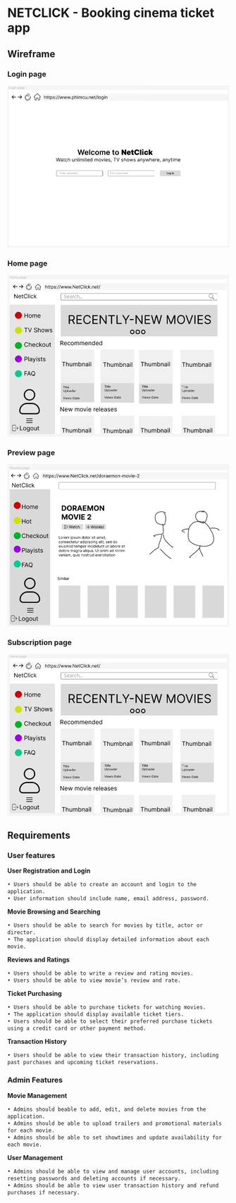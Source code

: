 # NETCLICK - Booking cinema ticket app

## Wireframe

### Login page

<img src="./github/login-page.png" />

### Home page

<img src="./github/home-page.png" />

### Preview page

<img src="./github/preview-page.png" />

### Subscription page

<img src="./github/home-page.png" />

## Requirements

### User features

**User Registration and Login**

```
• Users should be able to create an account and login to the application.
• User information should include name, email address, password.
```

**Movie Browsing and Searching**

```
• Users should be able to search for movies by title, actor or director.
• The application should display detailed information about each movie.
```

**Reviews and Ratings**

```
• Users should be able to write a review and rating movies.
• Users should be able to view movie’s review and rate.
```

**Ticket Purchasing**

```
• Users should be able to purchase tickets for watching movies.
• The application should display available ticket tiers.
• Users should be able to select their preferred purchase tickets using a credit card or other payment method.
```

**Transaction History**

```
• Users should be able to view their transaction history, including past purchases and upcoming ticket reservations.
```

### Admin Features

**Movie Management**

```
• Admins should beable to add, edit, and delete movies from the application.
• Admins should be able to upload trailers and promotional materials for each movie.
• Admins should be able to set showtimes and update availability for each movie.
```

**User Management**

```
• Admins should be able to view and manage user accounts, including resetting passwords and deleting accounts if necessary.
• Admins should be able to view user transaction history and refund purchases if necessary.
```

